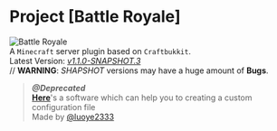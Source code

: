 # Project [Battle Royale]
![Battle Royale](https://klnsyf-sun.github.io/img/Battle-Royale.png)  
A `Minecraft` server plugin based on `Craftbukkit`.  
Latest Version: [*v1.1.0-SNAPSHOT.3*](https://github.com/Klnsyf-Sun/Battle-Royale/releases)  
// **WARNING**: *SHAPSHOT* versions may have a huge amount of **Bugs**.

> ***@Deprecated***  
> [**Here**](https://github.com/luoye2333/CreateSettings-for-BattleRoyale)'s a software which can help you to creating a custom configuration file  
> Made by [@luoye2333](https://github.com/luoye2333)
 
